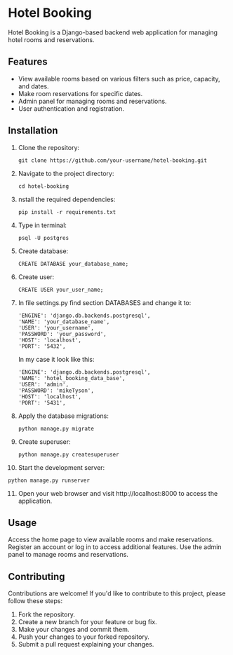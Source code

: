 # Hotel Booking

Hotel Booking is a Django-based backend web application for managing hotel rooms and reservations.

## Features

- View available rooms based on various filters such as price, capacity, and dates.
- Make room reservations for specific dates.
- Admin panel for managing rooms and reservations.
- User authentication and registration.

## Installation

1. Clone the repository:

   ```
   git clone https://github.com/your-username/hotel-booking.git
   ```
2. Navigate to the project directory:
   ```
   cd hotel-booking
   ```
3. nstall the required dependencies:
   ```
   pip install -r requirements.txt
   ```
4. Type in terminal:
   ```
   psql -U postgres
   ```
5. Create database:
   ```
   CREATE DATABASE your_database_name;
   ```
6. Create user:
   ```
   CREATE USER your_user_name;
   ```
7. In  file settings.py find section DATABASES and change it to:
   ```
   'ENGINE': 'django.db.backends.postgresql',
   'NAME': 'your_database_name',
   'USER': 'your_username',
   'PASSWORD': 'your_password',
   'HOST': 'localhost',
   'PORT': '5432',
   ```
   In my case it look like this:
   ```
   'ENGINE': 'django.db.backends.postgresql',
   'NAME': 'hotel_booking_data_base',
   'USER': 'admin',
   'PASSWORD': 'mikeTyson',
   'HOST': 'localhost',
   'PORT': '5431',
   ```
8. Apply the database migrations:
   ```
   python manage.py migrate
   ```
9. Create superuser:
   ```
   python manage.py createsuperuser
   ```
10. Start the development server:
   ```
   python manage.py runserver
   ```
11. Open your web browser and visit http://localhost:8000 to access the application.
   

## Usage

   Access the home page to view available rooms and make reservations.
   Register an account or log in to access additional features.
   Use the admin panel to manage rooms and reservations.

## Contributing

Contributions are welcome! If you'd like to contribute to this project, please follow these steps:

   1. Fork the repository.
   2. Create a new branch for your feature or bug fix.
   3. Make your changes and commit them.
   4. Push your changes to your forked repository.
   5. Submit a pull request explaining your changes.
